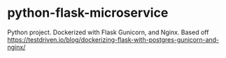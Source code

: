 # python-flask-microservice
Python project. Dockerized with Flask Gunicorn, and Nginx. Based off https://testdriven.io/blog/dockerizing-flask-with-postgres-gunicorn-and-nginx/
